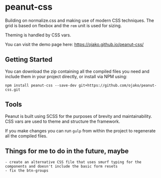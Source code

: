 # peanut-css

Building on normalize.css and making use of modern CSS techniques.
The grid is based on flexbox and the `rem` unit is used for sizing.

Theming is handled by CSS vars.

You can visit the demo page here: https://ojako.github.io/peanut-css/

## Getting Started

You can download the zip containing all the compiled files you need and include them in your project directly, or install via NPM using:

`npm install peanut-css --save-dev git+https://github.com/ojako/peanut-css.git`

## Tools

Peanut is built using SCSS for the purposes of brevity and maintainability. CSS vars are used to theme and structure the framework.

If you make changes you can run `gulp` from within the project to regenerate all the compiled files.

## Things for me to do in the future, maybe

```
- create an alternative CSS file that uses smurf typing for the components and doesn't include the basic form resets
- fix the btn-groups
```
